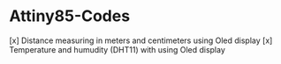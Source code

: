 # Attiny85-Codes

[x] Distance measuring in meters and centimeters using Oled display
[x] Temperature and humudity (DHT11) with using Oled display
